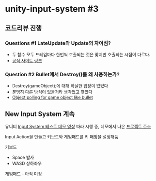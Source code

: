 # unity-input-system #3

## 코드리뷰 진행

### Questions #1 LateUpdate와 Update의 차이점?

- 두 함수 모두 프레임마다 한번씩 호출되는 것은 맞지만 호출되는 시점이 다르다.
- [공식 사이트 링크](https://docs.unity3d.com/Manual/ExecutionOrder.html)



### Question #2 Bullet에서 Destroy()를 왜 사용하는가?

- Destroy(gameObject);에 대해 확실한 입장이 없었다
- 분명히 다른 방식이 있을거라 생각했고 찾았다
- [Object polling for game object like bullet](https://www.raywenderlich.com/847-object-pooling-in-unity)



## New Input System 계속

유니티 [Input System 테스트 데모 영상](https://www.youtube.com/watch?v=5tOOstXaIKE) 따라 시행 중, 데모에서 나온 [프로젝트 주소](https://github.com/UnityTechnologies/InputSystem_Warriors)

Input Action을 만들고 키보드와 게임패드를 키 매핑을 설정해둠

키보드

- Space 발사
- WASD 상하좌우

게임패드 - 아직 미정

